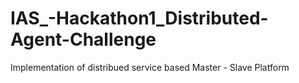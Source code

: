 # IAS_-Hackathon1_Distributed-Agent-Challenge
Implementation of distribued service based Master - Slave Platform
